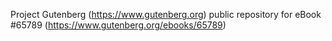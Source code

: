 Project Gutenberg (https://www.gutenberg.org) public repository for
eBook #65789 (https://www.gutenberg.org/ebooks/65789)
